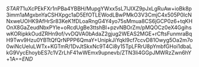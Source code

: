 $START$1uXcPEkFXr1nPBa4YBBH/MupgYWxx5sL7lJIXZ9pJxLgRuAw+ioBk8p3imm1aMgxbnYaCSHXpgc1aD5EfOTLEWodLBwPMkO3V3CmjC4x505P0IcNNxweUOHK9AfHrSr83KeK1fDLoaRngG4Y4yo75sMmua8CS6jGCP0z6+tqKHOnX8GaZeudNbxPYle+oRcdUgBe3ttshBI+pzvNBOrZm/pMQOCz0eX4GgihswKORipkkOudZRHn9of/vvDQVA0bAdaZ2gjug2WEAS2MGE+rCftsFunmraBqH9Twv9Hzu0YBTtQfQrNPPP6QmaY+UnipkJiYqkl9cf7ccvD81Owyg5Oa2m7o0wiNcUeluLWTx+KGTmR/1DvJtSkxNc9T4Ci8y15TpLFRrU8pYmbfGHoi1dbaLkG9VycEhoybES7c1VZrLhF41wWEmx9upnevb/ZTN3Ii4GGpJMWRzZwn6hY+1A==$END$